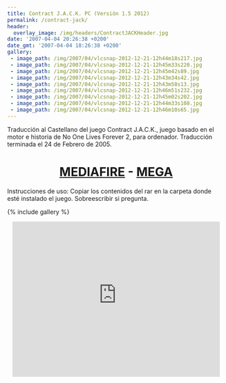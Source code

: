 ```yaml
---
title: Contract J.A.C.K. PC (Versión 1.5 2012)
permalink: /contract-jack/
header:
  overlay_image: /img/headers/ContractJACKHeader.jpg
date: '2007-04-04 20:26:38 +0200'
date_gmt: '2007-04-04 18:26:38 +0200'
gallery:
 - image_path: /img/2007/04/vlcsnap-2012-12-21-12h44m18s217.jpg
 - image_path: /img/2007/04/vlcsnap-2012-12-21-12h45m33s220.jpg
 - image_path: /img/2007/04/vlcsnap-2012-12-21-12h45m42s89.jpg
 - image_path: /img/2007/04/vlcsnap-2012-12-21-12h43m34s42.jpg
 - image_path: /img/2007/04/vlcsnap-2012-12-21-12h43m58s13.jpg
 - image_path: /img/2007/04/vlcsnap-2012-12-21-12h46m51s232.jpg
 - image_path: /img/2007/04/vlcsnap-2012-12-21-12h45m02s202.jpg
 - image_path: /img/2007/04/vlcsnap-2012-12-21-12h44m33s108.jpg
 - image_path: /img/2007/04/vlcsnap-2012-12-21-12h46m10s65.jpg
---
```

Traducción al Castellano del juego Contract J.A.C.K., juego basado en el motor e historia de No One Lives Forever 2, para ordenador. Traducción terminada el 24 de Febrero de 2005.

<h1 style="text-align: center;"><a href="http://www.mediafire.com/download/fncxldie1cy6fo9/ContractJACK-ESv15.7z">MEDIAFIRE</a> - <a href="https://mega.nz/#!UAFTTaRS!OAxadwYqm2dmm48yWAmxLa51hXqWc6nMLfqCVLNBNeo">MEGA</a></h1>

Instrucciones de uso: Copiar los contenidos del rar en la carpeta donde esté instalado el juego. Sobreescribir si pregunta.

{% include gallery %}

<p style="text-align: center;"><iframe src="https://www.youtube-nocookie.com/embed/qE5jhnkibDM?rel=0" width="480" height="360" frameborder="0" allowfullscreen="allowfullscreen"></iframe>

